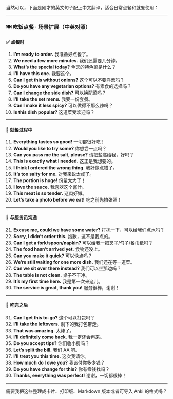 当然可以，下面是刚才的英文句子配上中文翻译，适合日常点餐和就餐使用：

---

### 🍽 吃饭点餐 · 场景扩展（中英对照）

#### ✅ 点餐时

1. **I’m ready to order.**
   我准备好点餐了。
2. **We need a few more minutes.**
   我们还需要几分钟。
3. **What’s the special today?**
   今天的特色菜是什么？
4. **I’ll have this one.**
   我要这个。
5. **Can I get this without onions?**
   这个可以不要洋葱吗？
6. **Do you have any vegetarian options?**
   有素食的选择吗？
7. **Can I change the side dish?**
   可以换配菜吗？
8. **I’ll take the set menu.**
   我要一份套餐。
9. **Can I make it less spicy?**
   可以做得不那么辣吗？
10. **Is this dish popular?**
    这道菜受欢迎吗？

---

#### 🍲 就餐过程中

11. **Everything tastes so good!**
    一切都很好吃！
12. **Would you like to try some?**
    你想尝一点吗？
13. **Can you pass me the salt, please?**
    请把盐递给我，好吗？
14. **This is exactly what I needed.**
    这正是我想要的。
15. **I think I ordered the wrong thing.**
    我好像点错了。
16. **It’s too salty for me.**
    对我来说太咸了。
17. **The portion is huge!**
    份量太大了！
18. **I love the sauce.**
    我喜欢这个酱汁。
19. **This meat is so tender.**
    这肉好嫩。
20. **Let’s take a photo before we eat!**
    吃之前先拍张照！

---

#### 💬 与服务员沟通

21. **Excuse me, could we have some water?**
    打扰一下，可以给我们点水吗？
22. **Sorry, I didn’t order this.**
    抱歉，这不是我点的。
23. **Can I get a fork/spoon/napkin?**
    可以给我一把叉子/勺子/餐巾纸吗？
24. **The food hasn’t arrived yet.**
    食物还没上。
25. **Can you make it quick?**
    可以快点吗？
26. **We’re still waiting for one more dish.**
    我们还在等一道菜。
27. **Can we sit over there instead?**
    我们可以坐那边吗？
28. **The table is not clean.**
    桌子不干净。
29. **It’s my first time here.**
    我是第一次来这儿。
30. **The service is great, thank you!**
    服务很棒，谢谢！

---

#### 🍱 吃完之后

31. **Can I get this to-go?**
    这个可以打包吗？
32. **I’ll take the leftovers.**
    剩下的我打包带走。
33. **That was amazing.**
    太棒了。
34. **I’ll definitely come back.**
    我一定还会再来。
35. **Do you accept tips?**
    你们收小费吗？
36. **Let’s split the bill.**
    我们 AA 吧。
37. **I’ll treat you this time.**
    这次我请你。
38. **How much do I owe you?**
    我该付你多少钱？
39. **Do you have change for this?**
    你有零钱找吗？
40. **Thanks, everything was perfect!**
    谢谢，一切都很棒！

---

需要我把这些整理成卡片、打印版、Markdown 版本或者可导入 Anki 的格式吗？
